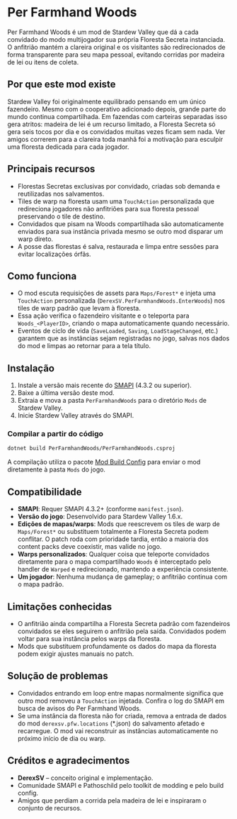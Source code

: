 # Per Farmhand Woods

Per Farmhand Woods é um mod de Stardew Valley que dá a cada convidado do modo
multijogador sua própria Floresta Secreta instanciada. O anfitrião mantém a
clareira original e os visitantes são redirecionados de forma transparente para
seu mapa pessoal, evitando corridas por madeira de lei ou itens de coleta.

## Por que este mod existe

Stardew Valley foi originalmente equilibrado pensando em um único fazendeiro.
Mesmo com o cooperativo adicionado depois, grande parte do mundo continua
compartilhada. Em fazendas com carteiras separadas isso gera atritos: madeira de
lei é um recurso limitado, a Floresta Secreta só gera seis tocos por dia e os
convidados muitas vezes ficam sem nada. Ver amigos correrem para a clareira toda
manhã foi a motivação para esculpir uma floresta dedicada para cada jogador.

## Principais recursos

- Florestas Secretas exclusivas por convidado, criadas sob demanda e reutilizadas
  nos salvamentos.
- Tiles de warp na floresta usam uma `TouchAction` personalizada que redireciona
  jogadores não anfitriões para sua floresta pessoal preservando o tile de destino.
- Convidados que pisam na Woods compartilhada são automaticamente enviados para
  sua instância privada mesmo se outro mod disparar um warp direto.
- A posse das florestas é salva, restaurada e limpa entre sessões para evitar
  localizações órfãs.

## Como funciona

- O mod escuta requisições de assets para `Maps/Forest*` e injeta uma
  `TouchAction` personalizada (`DerexSV.PerFarmhandWoods.EnterWoods`) nos tiles
  de warp padrão que levam à floresta.
- Essa ação verifica o fazendeiro visitante e o teleporta para `Woods_<PlayerID>`,
  criando o mapa automaticamente quando necessário.
- Eventos de ciclo de vida (`SaveLoaded`, `Saving`, `LoadStageChanged`, etc.)
  garantem que as instâncias sejam registradas no jogo, salvas nos dados do mod
  e limpas ao retornar para a tela título.

## Instalação

1. Instale a versão mais recente do [SMAPI](https://smapi.io/) (4.3.2 ou superior).
2. Baixe a última versão deste mod.
3. Extraia e mova a pasta `PerFarmhandWoods` para o diretório `Mods` de Stardew Valley.
4. Inicie Stardew Valley através do SMAPI.

### Compilar a partir do código

```bash
dotnet build PerFarmhandWoods/PerFarmhandWoods.csproj
```

A compilação utiliza o pacote [Mod Build Config](https://github.com/Pathoschild/SMAPI-mod-build-config)
para enviar o mod diretamente à pasta `Mods` do jogo.

## Compatibilidade

- **SMAPI**: Requer SMAPI 4.3.2+ (conforme `manifest.json`).
- **Versão do jogo**: Desenvolvido para Stardew Valley 1.6.x.
- **Edições de mapas/warps**: Mods que reescrevem os tiles de warp de
  `Maps/Forest*` ou substituem totalmente a Floresta Secreta podem conflitar. O
  patch roda com prioridade tardia, então a maioria dos content packs deve
  coexistir, mas valide no jogo.
- **Warps personalizados**: Qualquer coisa que teleporte convidados diretamente
  para o mapa compartilhado `Woods` é interceptado pelo handler de `Warped` e
  redirecionado, mantendo a experiência consistente.
- **Um jogador**: Nenhuma mudança de gameplay; o anfitrião continua com o mapa
  padrão.

## Limitações conhecidas

- O anfitrião ainda compartilha a Floresta Secreta padrão com fazendeiros
  convidados se eles seguirem o anfitrião pela saída. Convidados podem voltar
  para sua instância pelos warps da floresta.
- Mods que substituem profundamente os dados do mapa da floresta podem exigir
  ajustes manuais no patch.

## Solução de problemas

- Convidados entrando em loop entre mapas normalmente significa que outro mod
  removeu a `TouchAction` injetada. Confira o log do SMAPI em busca de avisos do
  Per Farmhand Woods.
- Se uma instância da floresta não for criada, remova a entrada de dados do mod
  `derexsv.pfw.locations` (*.json) do salvamento afetado e recarregue. O mod vai
  reconstruir as instâncias automaticamente no próximo início de dia ou warp.

## Créditos e agradecimentos

- **DerexSV** – conceito original e implementação.
- Comunidade SMAPI e Pathoschild pelo toolkit de modding e pelo build config.
- Amigos que perdiam a corrida pela madeira de lei e inspiraram o conjunto de recursos.
